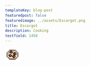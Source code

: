 ```yaml
---
templateKey: blog-post
featuredpost: false
featuredimage: ../assets/Escargot.png
title: Escargot
description: Cooking
testfield: 1458
---
```

![Escargot](../assets/Escargot.png)